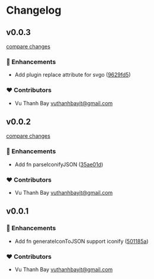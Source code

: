 # Changelog


## v0.0.3

[compare changes](https://github.com/vuthanhbayit/iconify/compare/v0.0.2...v0.0.3)

### 🚀 Enhancements

- Add plugin replace attribute for svgo ([9629fd5](https://github.com/vuthanhbayit/iconify/commit/9629fd5))

### ❤️ Contributors

- Vu Thanh Bay <vuthanhbayit@gmail.com>

## v0.0.2

[compare changes](https://github.com/vuthanhbayit/iconify/compare/v0.0.1...v0.0.2)

### 🚀 Enhancements

- Add fn parseIconifyJSON ([35ae01d](https://github.com/vuthanhbayit/iconify/commit/35ae01d))

### ❤️ Contributors

- Vu Thanh Bay <vuthanhbayit@gmail.com>

## v0.0.1


### 🚀 Enhancements

- Add fn generateIconToJSON support iconify ([501185a](https://github.com/vuthanhbayit/iconify/commit/501185a))

### ❤️ Contributors

- Vu Thanh Bay <vuthanhbayit@gmail.com>

